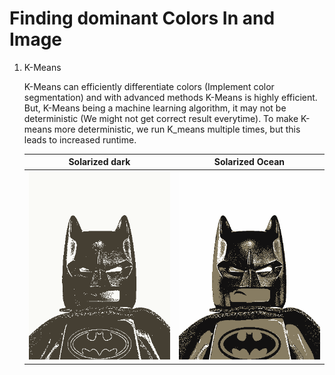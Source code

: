 # Finding dominant Colors In and Image

1. K-Means

    K-Means can efficiently differentiate colors (Implement color segmentation) and with advanced methods K-Means is highly efficient. But, K-Means being a machine learning algorithm, it  may not be deterministic (We might not get correct result everytime). To make K-means more deterministic, we run K_means multiple times, but this leads to increased runtime.
    
    Solarized dark             |  Solarized Ocean
    :-------------------------:|:-------------------------:
    ![](./K_means_color_segmentation/Result_images/2_Colors_batman.png)  |  ![](./K_means_color_segmentation/Result_images/3_Colors_batman.png)
  
